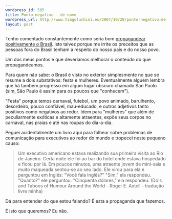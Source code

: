 ```yaml
--- 
wordpress_id: 585
title: Ponto negativo - de novo
wordpress_url: http://www.tiagoluchini.eu/2007/10/28/ponto-negativo-de-novo/
layout: post
---
```

Tenho comentado constantemente como seria bom [propagandear positivamente o Brasil](/2007/09/12/propagandeando-o-brasil/). Isto talvez porque me irrite os preceitos que as pessoas fora do Brasil tenham a respeito do nosso país e do nosso povo.

Um dos meus pontos é que deveríamos melhorar o conteúdo do que propagandeamos.

Para quem não sabe: o Brasil é visto no exterior simplesmente no que se resume a dois substativos: festa e mulheres. Eventualmente alguém lembra que há também progresso em algum lugar obscuro chamado San Paolo (sim, São Paulo é assim para os poucos que "conhecem").

"Festa" porque temos carnaval, futebol, um povo animado, barulhento, desordeiro, pouco confiável, mau-educado, e outros adjetivos tanto positivos como negativos ao redor. Idem para "mulheres" que além de peculiarmente exóticas e altamente atraentes, expõe seus corpos no carnaval, nas praias e até nas roupas do dia-a-dia.

Peguei acidentalmente um livro aqui para folhear sobre problemas de comunicação para executivos ao redor do mundo e tropecei neste pequeno causo:

> Um executivo americano estava realizando sua primeira visita ao Rio de Janeiro. Certa noite ele foi ao bar do hotel onde estava hospedado e ficou por lá. Em poucos minutos, uma atraente jovem de mini-saia e muito maqueada sentou-se ao seu lado. Ele virou para ela e perguntou em Inglês: "Você fala Inglês?" "Sim," ela respondeu. "Quanto?" ele perguntou. "Cinquenta dólares," ela respondeu.
> (Do's and Taboos of Humour Around the World - Roger E. Axtell - tradução livre minha)

Dá para entender do que estou falando? É esta a propaganda que fazemos.

É isto que queremos? Eu não.

